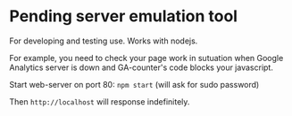 Pending server emulation tool 
==============

For developing and testing use. Works with nodejs.

For example, you need to check your page work in sutuation when Google Analytics server is down and GA-counter's code blocks your javascript.

Start web-server on port 80:
```npm start``` (will ask for sudo password)

Then ```http://localhost``` will response indefinitely.
